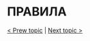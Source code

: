 # ПРАВИЛА

[< Prew topic](https://github.com/CrappyCodeMaker/ECCENTEX-KNOWLEGE/blob/main/Content/1%20Start%20work/README.md) | [Next topic >](https://github.com/CrappyCodeMaker/ECCENTEX-KNOWLEGE/tree/main/Content/3%20Business%20Objects)